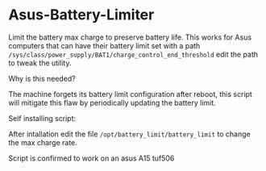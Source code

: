 # Asus-Battery-Limiter
Limit the battery max charge to preserve battery life. This works for Asus computers that can have their battery limit set with a path
`/sys/class/power_supply/BAT1/charge_control_end_threshold`
edit the path to tweak the utility.

Why is this needed? 

The machine forgets its battery limit configuration after reboot, this script will mitigate this flaw by periodically updating the battery limit.

Self installing script:

After intallation edit the file `/opt/battery_limit/battery_limit` to change the max charge rate.

Script is confirmed to work on an asus A15 tuf506
